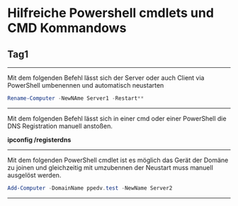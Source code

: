 # Hilfreiche Powershell cmdlets und CMD Kommandows
## Tag1

---

Mit dem folgenden Befehl lässt sich der Server oder auch Client via PowerShell umbenennen und automatisch neustarten

```powershell
Rename-Computer -NewNAme Server1 -Restart**
```
---

Mit dem folgenden Befehl lässt sich in einer cmd oder einer PowerShell die DNS Registration manuell anstoßen.

**ipconfig /registerdns**

---
Mit dem folgenden PowerShell cmdlet ist es möglich das Gerät der Domäne zu joinen und gleichzeitig mit umzubennen der Neustart muss manuell ausgelöst werden.

```powershell
Add-Computer -DomainName ppedv.test -NewName Server2
```
---



